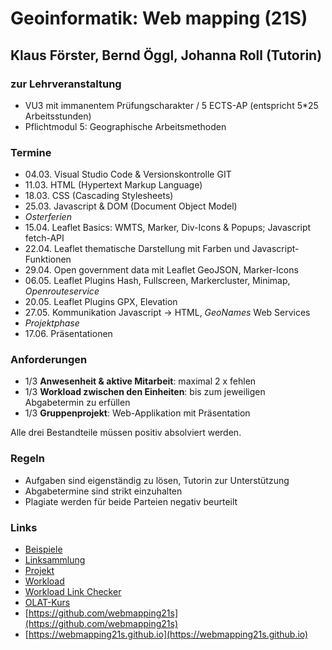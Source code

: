# Geoinformatik: Web mapping (21S)
## Klaus Förster, Bernd Öggl, Johanna Roll (Tutorin)

### zur Lehrveranstaltung
* VU3 mit immanentem Prüfungscharakter / 5 ECTS-AP (entspricht 5*25 Arbeitsstunden)
* Pflichtmodul 5: Geographische Arbeitsmethoden

### Termine
* 04.03.  Visual Studio Code & Versionskontrolle GIT
* 11.03.  HTML (Hypertext Markup Language) 
* 18.03.  CSS (Cascading Stylesheets)
* 25.03.  Javascript & DOM (Document Object Model)
* *Osterferien*
* 15.04.  Leaflet Basics: WMTS, Marker, Div-Icons & Popups; Javascript fetch-API 
* 22.04.  Leaflet thematische Darstellung mit Farben und Javascript-Funktionen
* 29.04.  Open government data mit Leaflet GeoJSON, Marker-Icons
* 06.05.  Leaflet Plugins Hash, Fullscreen, Markercluster, Minimap, *Openrouteservice*
* 20.05.  Leaflet Plugins GPX, Elevation
* 27.05.  Kommunikation Javascript -> HTML, *GeoNames* Web Services
* *Projektphase*
* 17.06.  Präsentationen

### Anforderungen
* 1/3 **Anwesenheit & aktive Mitarbeit**: maximal 2 x fehlen
* 1/3 **Workload zwischen den Einheiten**: bis zum jeweiligen Abgabetermin zu erfüllen
* 1/3 **Gruppenprojekt**: Web-Applikation mit Präsentation

Alle drei Bestandteile müssen positiv absolviert werden.

### Regeln
* Aufgaben sind eigenständig zu lösen, Tutorin zur Unterstützung
* Abgabetermine sind strikt einzuhalten
* Plagiate werden für beide Parteien negativ beurteilt

### Links
* [Beispiele](https://webmapping21s.github.io/examples)
* [Linksammlung](https://webmapping21s.github.io/links)
* [Projekt](https://webmapping21s.github.io/projects)
* [Workload](https://webmapping21s.github.io/workload)
* [Workload Link Checker](https://webmapping21s.github.io/workload/check.html)
* [OLAT-Kurs](https://lms.uibk.ac.at/auth/RepositoryEntry/4894131358)
* [https://github.com/webmapping21s](https://github.com/webmapping21s)
* [https://webmapping21s.github.io](https://webmapping21s.github.io)


